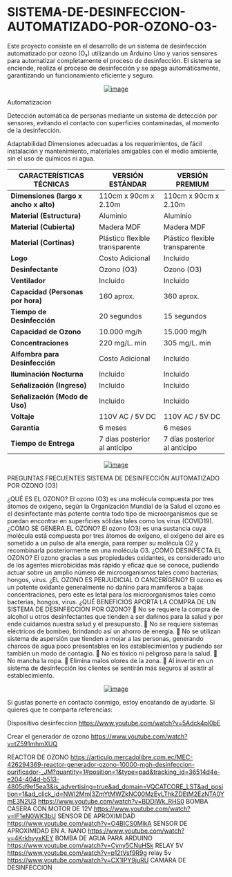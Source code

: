 # SISTEMA-DE-DESINFECCION-AUTOMATIZADO-POR-OZONO-O3-
Este proyecto consiste en el desarrollo de un sistema de desinfección automatizado por ozono (O₃) utilizando un Arduino Uno y varios sensores para automatizar completamente el proceso de desinfección. El sistema se enciende, realiza el proceso de desinfección y se apaga automáticamente, garantizando un funcionamiento eficiente y seguro.

<p align="center">
  <a href="https://postimg.cc/nM7Hymvm">
    <img src="https://i.postimg.cc/Y2Dhmf0d/image.png" alt="image">
  </a>
</p>

Automatizacion

Detección automática de personas mediante un sistema de detección por sensores, evitando el contacto con superficies contaminadas, al momento de la desinfección.

Adaptabilidad
Dimensiones adecuadas a los requerimientos, de fácil instalación y mantenimiento, materiales amigables con el medio ambiente, sin el uso de químicos ni agua. 


| **CARACTERÍSTICAS TÉCNICAS** | **VERSIÓN ESTÁNDAR** | **VERSIÓN PREMIUM** |
|------------------------------|----------------------|---------------------|
| **Dimensiones (largo x ancho x alto)** | 110cm x 90cm x 2.10m | 110cm x 90cm x 2.10m |
| **Material (Estructura)** | Aluminio | Aluminio |
| **Material (Cubierta)** | Madera MDF | Madera MDF |
| **Material (Cortinas)** | Plástico flexible transparente | Plástico flexible transparente |
| **Logo** | Costo Adicional | Incluido |
| **Desinfectante** | Ozono (O3) | Ozono (O3) |
| **Ventilador** | Incluido | Incluido |
| **Capacidad (Personas por hora)** | 160 aprox. | 360 aprox. |
| **Tiempo de Desinfección** | 20 segundos | 15 segundos |
| **Capacidad de Ozono** | 10.000 mg/h | 15.000 mg/h |
| **Concentraciones** | 220 mg/L. min | 305 mg/L. min |
| **Alfombra para Desinfección** | Costo Adicional | Incluido |
| **Iluminación Nocturna** | Incluido | Incluido |
| **Señalización (Ingreso)** | Incluido | Incluido |
| **Señalización (Modo de Uso)** | Incluido | Incluido |
| **Voltaje** | 110V AC / 5V DC | 110V AC / 5V DC |
| **Garantía** | 6 meses | 6 meses |
| **Tiempo de Entrega** | 7 días posterior al anticipo | 7 días posterior al anticipo |



<p align="center">
  <a href="https://postimg.cc/sGps5FVm">
    <img src="https://i.postimg.cc/7hRh8DdF/image.png" alt="image">
  </a>
</p>




PREGUNTAS FRECUENTES
SISTEMA DE DESINFECCIÓN AUTOMATIZADO POR OZONO (O3)

¿QUÉ ES EL OZONO?
El ozono (O3) es una molécula compuesta por tres átomos de oxígeno, según la Organización Mundial de la Salud el ozono es el desinfectante más potente contra todo tipo de microorganismos que se puedan encontrar en superficies sólidas tales como los virus (COVID19).
¿CÓMO SE GENERA EL OZONO?
El ozono (O3) es una sustancia cuya molécula está compuesta por tres átomos de oxígeno, el oxígeno del aire es sometido a un pulso de alta energía, para romper su molécula O2 y recombinarla posteriormente en una molécula O3.
¿CÓMO DESINFECTA EL OZONO?
El ozono gracias a sus propiedades oxidantes, es considerado uno de los agentes microbicidas más rápido y eficaz que se conoce, pudiendo actuar sobre un amplio número de microorganismos tales como bacterias, hongos, virus.
¿EL OZONO ES PERJUDICIAL O CANCERÍGENO?
El ozono es un potente oxidante generalmente no dañino para mamíferos a bajas concentraciones, pero este es letal para los microorganismos tales como bacterias, hongos, virus.
¿QUÉ BENEFICIOS APORTA LA COMPRA DE UN SISTEMA DE DESINFECCIÓN POR OZONO?
	No se requiere la compra de alcohol u otros desinfectantes que tienden a ser dañinos para la salud y por ende cuidamos nuestra salud y el presupuesto.
	No se requiere sistemas eléctricos de bombeo, brindando así un ahorro de energía.
	No se utilizan sistema de aspersión que tienden a mojar a las personas, generando charcos de agua poco presentables en los establecimientos y pudiendo ser también un modo de contagio.
	No es tóxico ni peligroso para la salud.
	No mancha la ropa.
	Elimina malos olores de la zona.
	Al invertir en un sistema de desinfección los clientes se sentirán más seguros al asistir al establecimiento.



<p align="center">
  <a href="https://postimg.cc/LnKs5DHv">
    <img src="https://i.postimg.cc/ncM9dSN8/image.png" alt="image">
  </a>
</p>


Si gustas ponerte en contacto conmigo, estoy encatando de ayudarte. 
Si quieres que te comparta referencias:

Dispositivo desinfeccion
https://www.youtube.com/watch?v=5Adck4pl0bE

Crear el generador de ozono
https://www.youtube.com/watch?v=tZ591mhmXUQ

REACTOR DE OZONO
https://articulo.mercadolibre.com.ec/MEC-426294369-reactor-generador-ozono-10000-mgh-desinfeccion-purificador-_JM?quantity=1#position=1&type=pad&tracking_id=36514d4e-e204-404d-b513-4805d9ef5ea3&is_advertising=true&ad_domain=VQCATCORE_LST&ad_position=1&ad_click_id=NWI2MmI3ZmYtMWZkNC00MzEyLThkZDEtM2EzNTA0YmE3N2U3
https://www.youtube.com/watch?v=BDDlWk_RHS0      BOMBA CASERA CON MOTOR DE 12V 
https://www.youtube.com/watch?v=IF1eN0WK3bU      SENSOR DE APROXIMIDAD 
https://www.youtube.com/watch?v=O4BICS0MlkA	     SENSOR DE APROXIMIDAD  EN A. NANO
https://www.youtube.com/watch?v=4KrkhyyxKEY      BOMBA DE AGUA PARA ARDUINO
https://www.youtube.com/watch?v=Cyny5CNuHSk 	   RELAY 5V 
https://www.youtube.com/watch?v=p12tVsf9R9g	     relay 5v
https://www.youtube.com/watch?v=CX1IPY9juRU	     CAMARA DE DESINFECCION

